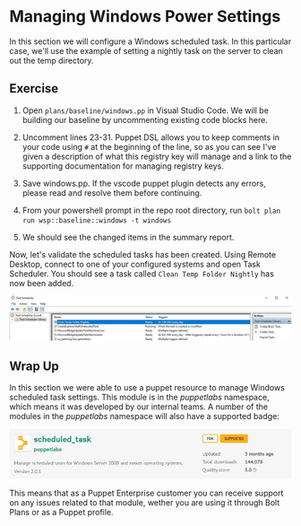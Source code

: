 # Managing Windows Power Settings

In this section we will configure a Windows scheduled task. In this particular case, we'll use the example of setting a nightly task on the server to clean out the temp directory.

## Exercise

  1. Open `plans/baseline/windows.pp` in Visual Studio Code. We will be building our baseline by uncommenting existing code blocks here.

  2. Uncomment lines 23-31. Puppet DSL allows you to keep comments in your code using `#` at the beginning of the line, so as you can see I've given a description of what this registry key will manage and a link to the supporting documentation for managing registry keys.

  3. Save windows.pp. If the vscode puppet plugin detects any errors, please read and resolve them before continuing.

  4. From your powershell prompt in the repo root directory, run `bolt plan run wsp::baseline::windows -t windows`
  
  5. We should see the changed items in the summary report.

  Now, let's validate the scheduled tasks has been created. Using Remote Desktop, connect to one of your configured systems and open Task Scheduler. You should see a task called `Clean Temp Folder Nightly` has now been added.

  ![Task Scheduler with Cleanup Task](images/scheduled_task.jpg)

  ## Wrap Up

  In this section we were able to use a puppet resource to manage Windows scheduled task settings. This module is in the *puppetlabs* namespace, which means it was developed by our internal teams. A number of the modules in the *puppetlabs* namespace will also have a supported badge:

  ![Supported Module](images/forge_task.jpg)

  This means that as a Puppet Enterprise customer you can receive support on any issues related to that module, wether you are using it through Bolt Plans or as a Puppet profile.